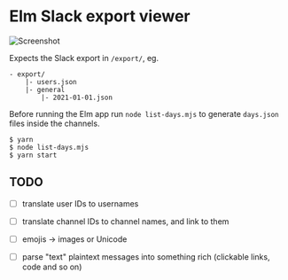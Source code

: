 # Elm Slack export viewer

<img src="https://raw.github.com/Janiczek/elm-slack-export-viewer/master/screenshot.png" alt="Screenshot">

Expects the Slack export in `/export/`, eg.

```
- export/
    |- users.json
    |- general
        |- 2021-01-01.json
```

Before running the Elm app run `node list-days.mjs` to generate `days.json` files inside the channels.

```
$ yarn
$ node list-days.mjs
$ yarn start
```

## TODO

- [ ] translate user IDs to usernames
- [ ] translate channel IDs to channel names, and link to them
- [ ] emojis -> images or Unicode
- [ ] parse "text" plaintext messages into something rich (clickable links, code and so on)

